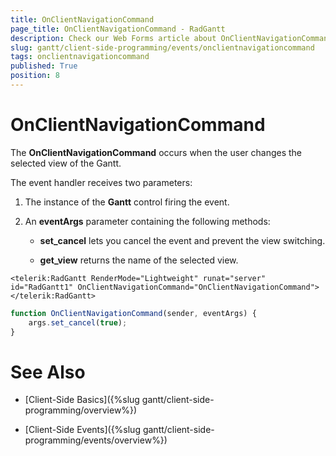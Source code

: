 ```yaml
---
title: OnClientNavigationCommand
page_title: OnClientNavigationCommand - RadGantt
description: Check our Web Forms article about OnClientNavigationCommand.
slug: gantt/client-side-programming/events/onclientnavigationcommand
tags: onclientnavigationcommand
published: True
position: 8
---
```


# OnClientNavigationCommand


The **OnClientNavigationCommand** occurs when  the user changes the selected view of the Gantt.

The event handler receives two parameters:

1. The instance of the **Gantt** control firing the event.

1. An **eventArgs** parameter containing the following methods:

    * **set_cancel** lets you cancel the event and prevent the view switching.
    
    * **get_view** returns the name of the selected view.

````ASP.NET
<telerik:RadGantt RenderMode="Lightweight" runat="server" id="RadGantt1" OnClientNavigationCommand="OnClientNavigationCommand">
</telerik:RadGantt>
````

````JavaScript
function OnClientNavigationCommand(sender, eventArgs) {
    args.set_cancel(true);
}
````

# See Also

 * [Client-Side Basics]({%slug gantt/client-side-programming/overview%})

 * [Client-Side Events]({%slug gantt/client-side-programming/events/overview%})

